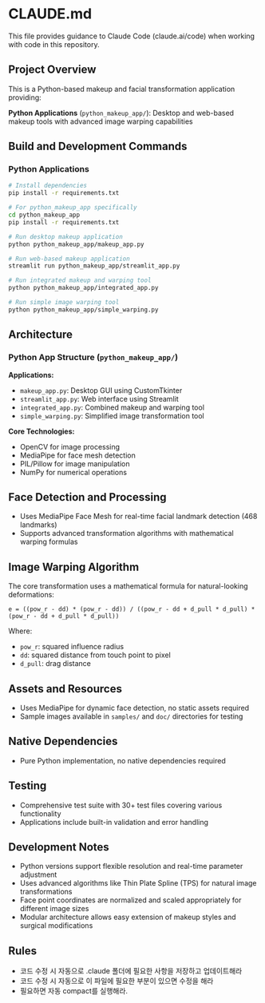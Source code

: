 # CLAUDE.md

This file provides guidance to Claude Code (claude.ai/code) when working with code in this repository.

## Project Overview

This is a Python-based makeup and facial transformation application providing:

**Python Applications** (`python_makeup_app/`): Desktop and web-based makeup tools with advanced image warping capabilities

## Build and Development Commands

### Python Applications

```bash
# Install dependencies
pip install -r requirements.txt

# For python_makeup_app specifically
cd python_makeup_app
pip install -r requirements.txt

# Run desktop makeup application
python python_makeup_app/makeup_app.py

# Run web-based makeup application
streamlit run python_makeup_app/streamlit_app.py

# Run integrated makeup and warping tool
python python_makeup_app/integrated_app.py

# Run simple image warping tool
python python_makeup_app/simple_warping.py
```

## Architecture

### Python App Structure (`python_makeup_app/`)

**Applications:**

- `makeup_app.py`: Desktop GUI using CustomTkinter
- `streamlit_app.py`: Web interface using Streamlit
- `integrated_app.py`: Combined makeup and warping tool
- `simple_warping.py`: Simplified image transformation tool

**Core Technologies:**

- OpenCV for image processing
- MediaPipe for face mesh detection
- PIL/Pillow for image manipulation
- NumPy for numerical operations

## Face Detection and Processing

- Uses MediaPipe Face Mesh for real-time facial landmark detection (468 landmarks)
- Supports advanced transformation algorithms with mathematical warping formulas

## Image Warping Algorithm

The core transformation uses a mathematical formula for natural-looking deformations:

```
e = ((pow_r - dd) * (pow_r - dd)) / ((pow_r - dd + d_pull * d_pull) * (pow_r - dd + d_pull * d_pull))
```

Where:

- `pow_r`: squared influence radius
- `dd`: squared distance from touch point to pixel
- `d_pull`: drag distance

## Assets and Resources

- Uses MediaPipe for dynamic face detection, no static assets required
- Sample images available in `samples/` and `doc/` directories for testing

## Native Dependencies

- Pure Python implementation, no native dependencies required

## Testing

- Comprehensive test suite with 30+ test files covering various functionality
- Applications include built-in validation and error handling

## Development Notes

- Python versions support flexible resolution and real-time parameter adjustment
- Uses advanced algorithms like Thin Plate Spline (TPS) for natural image transformations
- Face point coordinates are normalized and scaled appropriately for different image sizes
- Modular architecture allows easy extension of makeup styles and surgical modifications

## Rules

- 코드 수정 시 자동으로 .claude 폴더에 필요한 사항을 저장하고 업데이트해라
- 코드 수정 시 자동으로 이 파일에 필요한 부분이 있으면 수정을 해라
- 필요하면 자동 compact를 실행해라.
